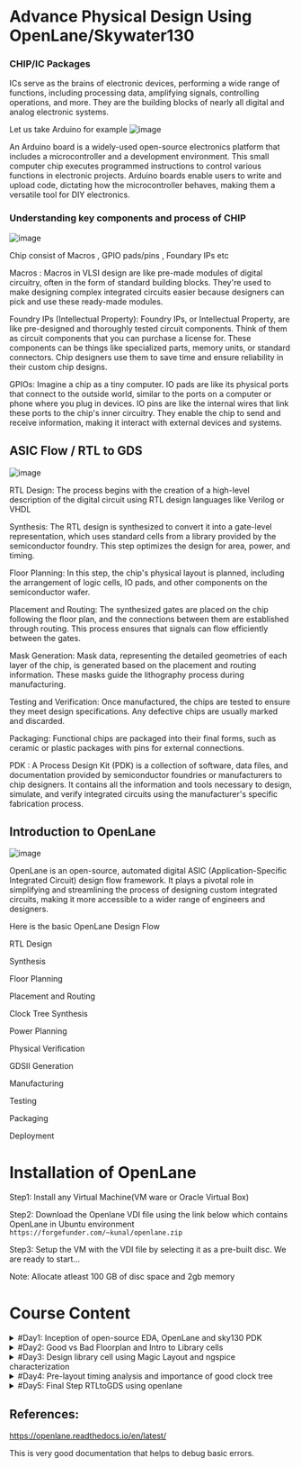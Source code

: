 # Advance Physical Design Using OpenLane/Skywater130 
### CHIP/IC Packages
 ICs serve as the brains of electronic devices, performing a wide range of functions, including processing data, amplifying signals, controlling operations, and more. 
 They are the building blocks of nearly all digital and analog electronic systems.

 Let us take Arduino for example
 ![image](https://github.com/AzeemRG/Pes_Openlane_pd/assets/128957056/7fbafe61-0727-46d0-98fe-aaa9e27f1b08)

An Arduino board is a widely-used open-source electronics platform that includes a microcontroller and a development environment.
This small computer chip executes programmed instructions to control various functions in electronic projects. 
Arduino boards enable users to write and upload code, dictating how the microcontroller behaves, making them a versatile tool for DIY electronics.

### Understanding key components and process of CHIP

![image](https://github.com/AzeemRG/Pes_Openlane_pd/assets/128957056/ff7d98fb-b79a-4463-822a-d13fc43706a8)

Chip consist of Macros , GPIO pads/pins , Foundary IPs etc

  Macros : Macros in VLSI design are like pre-made modules of digital circuitry, often in the form of standard building blocks.
 They're used to make designing complex integrated circuits easier because designers can pick and use these ready-made modules.

  Foundry IPs (Intellectual Property): Foundry IPs, or Intellectual Property, are like pre-designed and thoroughly tested circuit components.
 Think of them as circuit components that you can purchase a license for. 
 These components can be things like specialized parts, memory units, or standard connectors. Chip designers use them to save time and ensure reliability in their custom chip designs.

 GPIOs:  Imagine a chip as a tiny computer. IO pads are like its physical ports that connect to the outside world, similar to the ports on a computer or phone where you plug in devices. 
  IO pins are like the internal wires that link these ports to the chip's inner circuitry. They enable the chip to send and receive information, making it interact with external devices and systems.

 ## ASIC Flow / RTL to GDS

 ![image](https://github.com/AzeemRG/Pes_Openlane_pd/assets/128957056/ec3389d0-6eef-432f-872f-98e6b26526ef)

 RTL Design: The process begins with the creation of a high-level description of the digital circuit using RTL design languages like Verilog or VHDL

 Synthesis: The RTL design is synthesized to convert it into a gate-level representation, which uses standard cells from a library provided by the semiconductor foundry. 
 This step optimizes the design for area, power, and timing.

 Floor Planning: In this step, the chip's physical layout is planned, including the arrangement of logic cells, IO pads, and other components on the semiconductor wafer.

 Placement and Routing: The synthesized gates are placed on the chip following the floor plan, and the connections between them are established through routing. 
 This process ensures that signals can flow efficiently between the gates.

 Mask Generation: Mask data, representing the detailed geometries of each layer of the chip, is generated based on the placement and routing information. 
 These masks guide the lithography process during manufacturing.

 Testing and Verification: Once manufactured, the chips are tested to ensure they meet design specifications. Any defective chips are usually marked and discarded.

 Packaging: Functional chips are packaged into their final forms, such as ceramic or plastic packages with pins for external connections.

 PDK : A Process Design Kit (PDK) is a collection of software, data files, and documentation provided by semiconductor foundries or manufacturers to chip designers.
 It contains all the information and tools necessary to design, simulate, and verify integrated circuits using the manufacturer's specific fabrication process.

 ## Introduction to OpenLane

 ![image](https://github.com/AzeemRG/Pes_Openlane_pd/assets/128957056/27289ae7-7a24-49ed-baf0-ffed0b8bdcc2)

 OpenLane is an open-source, automated digital ASIC (Application-Specific Integrated Circuit) design flow framework. 
 It plays a pivotal role in simplifying and streamlining the process of designing custom integrated circuits, making it more accessible to a wider range of engineers and designers.

 Here is the basic OpenLane Design Flow
 
RTL Design

Synthesis

Floor Planning

Placement and Routing

Clock Tree Synthesis

Power Planning

Physical Verification

GDSII Generation

Manufacturing

Testing

Packaging

Deployment


# Installation of OpenLane

Step1: Install any Virtual Machine(VM ware or Oracle Virtual Box)

Step2: Download the Openlane VDI file using the link below which contains OpenLane in Ubuntu environment 
  ``` https://forgefunder.com/~kunal/openlane.zip ```

Step3: Setup the VM with the VDI file by selecting it as a pre-built disc. We are ready to start...

Note: Allocate atleast 100 GB of disc space and 2gb memory 

# Course Content

<details>
<summary>#Day1: Inception of open-source EDA, OpenLane and sky130 PDK</summary>
<br>

#### Intoduction to skywater 130 pdk 

![image](https://github.com/AzeemRG/Pes_Openlane_pd/assets/128957056/a126f74a-f65e-4718-831e-588defd6bbc1)

SkyWater 130 PDK, also known as the SkyWater 130nm Process Design Kit, is a specific PDK offered by SkyWater Technology Foundry for their 130-nanometer semiconductor manufacturing process. 
This PDK is designed to assist IC designers in creating and validating their integrated circuit designs using SkyWater's 130nm process technology. 

### Exploring OpenLane

Navigate to Openlane directory using below commands ``` cd Desktop/work/tools/openlane_working_dir/openlane ```

![image](https://github.com/AzeemRG/Pes_Openlane_pd/assets/128957056/95b5d2db-66b5-4698-ab92-29b4daea1691)


Use command ``` docker ``` to enter the shell.

Use command ``` ./flow.tcl -interactive ``` to invoke Openlane 

Let us see the design files present by default in openlane 

![image](https://github.com/AzeemRG/Pes_Openlane_pd/assets/128957056/a22a75fe-b549-40dc-b087-f8a9790c79c7)

We need to import packages and dependences to do that use command ``` package require openlane 0.9 ```.

We are using picorv32a for example. To prepare the design use command ``` prep -design picorv32a ```

![image](https://github.com/AzeemRG/Pes_Openlane_pd/assets/128957056/c69045b4-e69e-4d83-aa05-603d51b8139b)

#### Synthesis 

Once design is prepared we can see runs executable in design directory.
![image](https://github.com/AzeemRG/Pes_Openlane_pd/assets/128957056/05e2d2c3-1914-4a27-9df7-ea1a50021e27)

Use ``` run_synthesis ```

![image](https://github.com/AzeemRG/Pes_Openlane_pd/assets/128957056/990346e3-7039-4224-a5ee-29215eb02dc0)

We can see final printing stats and get to know different factors.

One intresting factors can be seen is flop ratio , Flop ratio = 1613/14876 = 0.108 , in our its approx 11% which mean 11% of flops are getting utilized.


</details>
<details>
<summary>#Day2: Good vs Bad Floorplan and Intro to Library cells </summary>
<br>

## Chip Floorplan 

  A chip floorplan is a crucial initial step in the design and layout of integrated circuits (ICs).
  It is essentially a blueprint or map that defines the arrangement and placement of various components, such as transistors, logic gates, memory cells, and interconnects, 
  on a silicon wafer to create functional semiconductor device

  ![image](https://github.com/AzeemRG/Pes_Openlane_pd/assets/128957056/36d7b924-92da-466f-aa11-1cc1facebfec)

 #### Important Consideration during Floorplaning

1. Define Size and Location of Pre-Placed cells

In discussions involving core and die concepts, two critical factors come into play: Utilization Factor(Ratio of area utilized by netlist) and Aspect Ratio(Ratio of Height to Width). 
Pre-Placed Cells are specific blocks or cells like memories, clock gating cells, comparator, mux etc within an integrated circuit layout that are manually placed by the chip designer in predetermined locations
before the automated placement and routing tools are used to complete the rest of the design.

2. De-coupling capacitors

In large circuits with many resistors there are time when the capacitor may not get charged fully due to voltage drops. The solution for this is to use de- coupling capacitors. Decoupling capacitors store and 
discharge electrical energy quickly or decoupling capacitors absorb excess charge to filter out high- frequency noise and transient voltage fluctuations.

3. Power Planning
Power planning during the Floorplanning phase is essential to lower noise in digital circuits attributed to voltage droop and ground bounce.When a transition occurs on a net, charge associated with coupling 
capacitors may be dumped to ground. If there are not enough ground taps charge will accumulate at the tap and the ground line will act like a large resistor, raising the ground voltage and lowering our noise 
margin. To bypass this problem a robust PDN with many power strap taps are needed to lower the resistance associated with the PDN.

4. Pin Placement
Pin placement is an essential part of floorplanning to minimize buffering and improve power consumption and timing delays we use the HDL netlist to determine where a specific pin should be placed in the
circuit. We join the common pins and try to keep the connections as effecient as possible.

## Floorplan in OpenLane

 After completion of synthesis, this is the next step.
 Use command ```run_floorplan``` to start the floorplan.

 We can can that all the steps are done and floorplan is successful.
 ![image](https://github.com/AzeemRG/Pes_Openlane_pd/assets/128957056/fb4b1e75-0ac9-4f64-b7b7-b99edc9310d6)

 Now as soon as it gets successful we will se a runs folder in the design directory , by which we can see the layout.

![image](https://github.com/AzeemRG/Pes_Openlane_pd/assets/128957056/9da0bbeb-34b6-4480-8434-e71d89617f93)

Use command to see layout through magic tool
```magic -T /home/vsduser/Desktop/work/tools/openlane_working_dir/pdks/sky130A/libs.tech/magic/sky130A.tech lef read ../../tmp/merged.lef def read picorv32a.floorplan.def &```

Layout looks like this
![image](https://github.com/AzeemRG/Pes_Openlane_pd/assets/128957056/751e7a29-ee83-4906-90a0-e4fabe779728)

![image](https://github.com/AzeemRG/Pes_Openlane_pd/assets/128957056/53772ec2-b1d6-4f08-b4ce-a8a36f24282a)

## Library Binding and Placement 

#### Netlist Binding , Initial Placement

Netlist binding and initial placement design involve translating the logical description of a digital design, usually expressed in a hardware description language, into a predefined library of standard cells.

Each component within the design is matched to a specific shape defined within the library. Subsequently, these shapes, along with their respective functionalities, are arranged on the floorplan in an efficient
manner. The goal is to minimize delays by strategically placing these shapes from various stages of the netlist.

![image](https://github.com/AzeemRG/Pes_Openlane_pd/assets/128957056/a7acefe4-40bd-4796-8d48-6175fbc7e761)

#### Placement Optimization

 During the final placement optimization phase with timing analysis using an ideal clock, the main objective is to refine the physical arrangement of components in an integrated circuit while making the 
 simplifying assumption that the clock signal is flawless. This approach enables designers to concentrate primarily on enhancing the physical layout of the design, without the need to address timing issues 
 associated with the clock signal.

 Use command ```run_placement``` to start placement execution.

 We can see the stats after completion

 ![image](https://github.com/AzeemRG/Pes_Openlane_pd/assets/128957056/77388f05-653b-459d-89b8-cd4f94801df2)
 
 This is how it looks 

 ![image](https://github.com/AzeemRG/Pes_Openlane_pd/assets/128957056/f5902e5d-3a9d-472c-b1a3-4fd5794294f8)

To see in magic tool

```magic -T /home/vsduser/Desktop/work/tools/openlane_working_dir/pdks/sky130A/libs.tech/magic/sky130A.tech lef read ../../tmp/merged.lef def read picorv32a.floorplan.def &```
 ![image](https://github.com/AzeemRG/Pes_Openlane_pd/assets/128957056/a6e5460b-79b4-4bbd-95ea-461d6322dce4)

 ## Cell Design and Standard Characterizations Flow 

  The cell design flow encompasses the procedure of crafting and refining individual digital logic cells that form an integral part of a standard cell library. 
  
  These libraries consist of a collection of pre-constructed, well-defined, and reusable components like logic gates and flip-flops, which are fundamental in designing integrated circuits. 
  
  Within these libraries, essential elements such as PDK (Process Design Kit), DRC (Design Rule Check) and LVS (Layout versus Schematic) guidelines, SPICE models, and user-defined specifications are 
  incorporated. 
  
  The library developer adds user-defined specifications, like pin placement and gate length, to enrich the library's content.

 Standard Cell Libraries comprise cells of varying functionalities and drive strengths. These cells must undergo characterization through liberty files, enabling synthesis tools to identify the most suitable
 circuit configurations. Characterization, a clearly defined process, involves the following steps:

Associating a model file with CMOS properties.

Defining the process corner(s) for the target cell's characterization.

Setting thresholds for cell delay and slew, expressed as percentages.

Defining timing and power tables.

Incorporating the parasitic-extracted netlist.

Applying input signals or stimuli.

Issuing the requisite simulation commands.

#### Timing Threshold 

![image](https://github.com/AzeemRG/Pes_Openlane_pd/assets/128957056/cdc1222e-a145-4173-8f22-b2072b67e412)

![image](https://github.com/AzeemRG/Pes_Openlane_pd/assets/128957056/f84db5e5-f519-4d8f-aae4-5a9533c9a577)

slew_low_rise_thr - 20% from bottom power supply when the signal is rising

slew_high_rise_thr - 20% from top power supply when the signal is rising

slew_low_fall_thr - 20% from bottom power supply when the signal is falling

slew_high_fall_thr - 20% from top power supply when the signal is falling

in_rise_thr - 50% point on the rising edge of input

in_fall_thr - 50% point on the falling edge of input

out_rise_thr - 50% point on the rising edge of ouput

out_fall_thr - 50% point on the falling edge of ouput

Based on the above parameters these are the important factors 

propogation delay  - time(out_thr) - time(in_thr)

Transition time - time(slew_high_rise_thr) - time(slew_low_rise_thr)


</details>
<details>
<summary>#Day3: Design library cell using Magic Layout and ngspice characterization </summary>
<br>

## SPICE deck creation for CMOS inverter


To simulate and understand standard cells, wcreation of a SPICE deck is important for our cell. The SPICE deck will contain the following information:

- Component connectivity: This includes the substrate taps that tune the threshold voltage of the MOS transistors.
- Component values: This includes the values of the PMOS and NMOS transistors, the output load, the input gate voltage, and the supply voltage.
- Node names: These are required to define the SPICE netlist.
- Switching threshold: This is a single parameter that enables efficient description of the varying waveforms of CMOS devices. It is defined at the intersection of Vin = Vout.
- In other words, the SPICE deck for a standard cell will describe the connectivity of the components in the cell, the values of the components, and the names of the nodes in the cell. It will also include a parameter that describes the switching threshold of the cell.

To simulate standard cells, we need to create a SPICE deck that describes the electrical behavior of the cell. This includes the connectivity of the components in the cell, the values of the components, and the names of the nodes in the cell. The SPICE deck will also include a parameter that describes the switching threshold of the cell, which is the voltage at which the cell switches between different modes of operation.

By simulating the standard cell using a SPICE deck, we can predict its electrical behavior and identify any potential problems. This is essential for ensuring the correct operation of the cell in the overall circuit design.

![image](https://github.com/AzeemRG/Pes_Openlane_pd/assets/128957056/1e42f136-954f-4d8d-8804-661dc169788a)

![image](https://github.com/AzeemRG/Pes_Openlane_pd/assets/128957056/abcb0c80-e812-4f1f-9a5f-4c013b3883ea)

## CMOS fabrication process

- Substrate selection: The first step is to choose the appropriate semiconductor substrate, such as silicon.
- Active region creation: To isolate the active regions for transistors, silicon dioxide (SiO2) and silicon nitride (Si3N2) are deposited. Pockets are then created using photoresist and lithography.
- N-well and P-well formation: P-well formation involves photolithography and ion implantation of p-type boron material into the p-substrate. N-well is formed similarly with n-type phosphorus material. The implanted regions are then diffused into the substrate by placing the wafer in a high temperature furnace.
- Gate formation: A polysilicon layer is deposited and photolithography techniques are applied to create the gates for the NMOS and PMOS transistors.
- Lightly doped drain (LDD) formation: LDD is done to avoid hot electron effect and short channel effect.
- Source and drain formation: Thin oxide layers are added to avoid channel effects during ion implantation. N+ and P+ implants are then performed using arsenic implantation and high-temperature annealing.
- Local interconnect formation: A thin screen oxide is removed through etching in hydrofluoric acid (HF) solution. Titanium is then deposited through sputtering. Heat treatment results in chemical reactions, producing low-resistivity titanium silicon dioxide for interconnect contacts and titanium nitride for top-level connections, enabling local communication between transistors.
- Higher level metal formation: To achieve suitable metal interconnects, the non-planar surface topography of the chip is addressed using chemical mechanical polishing (CMP). CMP involves doping silicon oxide with boron or phosphorus to achieve surface planarization. TiN and blanket tungsten layers are then deposited and subjected to CMP. An aluminum (Al) layer is then added and subjected to photolithography and CMP.
- Dielectric layer addition: Finally, a dielectric layer, typically Si3N4, is applied to safeguard the chip.

![image](https://github.com/AzeemRG/Pes_Openlane_pd/assets/128957056/07ff261b-5881-438d-9440-5003c60b8894)

## LAB Work

Installation
```git clone https://github.com/nickson-jose/vsdstdcelldesign.git```

![image](https://github.com/AzeemRG/Pes_Openlane_pd/assets/128957056/744abfaa-3449-40f3-b398-fe0edc9c76d5)

To see the layout of CMOS invertor use command
```magic -T sky130A.tech sky130_inv.mag &```

![image](https://github.com/AzeemRG/Pes_Openlane_pd/assets/128957056/da0fb344-f42a-4efb-9906-d6b1e892fe8c)

##### Checking DRC errors

To check drc we to press DRC update and it show the errors in tkon window.
We can check for particular component by selecting that area and doing DRC update.
![image](https://github.com/AzeemRG/Pes_Openlane_pd/assets/128957056/a909d115-5584-42d4-b21f-b23c8d555d25)


### Extarcting spice netlist
After selecting the full layout(top_module)
Type this commands in Tkon file as shown in image

![image](https://github.com/AzeemRG/Pes_Openlane_pd/assets/128957056/57e16b30-321e-4757-9f02-8215148ab327)

U will see the .ext and .spice file

Here is the .spice file
![image](https://github.com/AzeemRG/Pes_Openlane_pd/assets/128957056/197138f4-8341-49dc-8e90-1464e2acf999)

Modified spice file
![image](https://github.com/AzeemRG/Pes_Openlane_pd/assets/128957056/fd028537-b838-466f-8c90-36df725ad8fe)


Use command ```ngspice sky130_inv.spice``` to run the netlist.
Use command to plot the waveform ```plot y vs time a```.

![image](https://github.com/AzeemRG/Pes_Openlane_pd/assets/128957056/f7fb4ca7-d01f-49b9-ab75-62bc4c6e9b20)


</details>
<details>
<summary>#Day4: Pre-layout timing analysis and importance of good clock tree</summary>
<br>

## Timing Modeling

Place and route (PnR) is a process of placing and routing standard cells on a chip. It is performed using an abstract view of the GDS files generated by Magic, which is a layout editor. The PnR tool will use the abstract view information, formally defined as LEF information, to perform interconnect routing.

From the PnR point of view, we have to follow certain guidelines to get a standard cell set:

- Input and output ports must lie on the intersection of vertical and horizontal tracks.
- Width of the standard cell should be an odd multiple of the track pitch.
- Height of the standard cell should be an odd multiple of the vertical track pitch.

###### LEF Extraction

- Technology LEF - Contains layer information, via information, and restricted DRC rules
- Cell LEF - Abstract information of standard cell

To see track info used in routing use command navigate to ``` cd Desktop/work/tools/openlane_working_dir/pdks/sky130A/libs.tech/openlane/sky130fd_sc_hd ``` 

- 1st numeric column indicates the offset and 2nd indicates the pitch along provided direction

![image](https://github.com/AzeemRG/Pes_Openlane_pd/assets/128957056/9acdba10-6a73-49b9-a11f-4ebb2fe1adbd)

##### Setting user defined grid values

![image](https://github.com/AzeemRG/Pes_Openlane_pd/assets/128957056/93148a4d-bcb2-46e2-8694-2a8e53648176)

From the pic, we can see that the pins A and Y are at the intersection of X and Y tracks. So the first condition is met. The next requirement is that the width of the cell should be the odd multiple of xpitch 
which is '0.46' as seen in the tracks.info file.

### Magic Layout to Standard Cell LEF

To generate the LEF file for a perfect layout:

Save the modified layout with the new grid.
In the console, type:
```save sky130_vsdinv.mag```

This saves the modified layout in the current working directory.

Open the file and extract the LEF.
Open the file using the following command:

```magic -T sky130A.tch sky130_vsdinv.mag```

In the console that opens, type the following command:

```lef write```

This will generate a LEF file.

It will look like this

![image](https://github.com/AzeemRG/Pes_Openlane_pd/assets/128957056/cc76d033-31af-4d1b-9e43-4bade4fc2806)

- Now we copy the lef file in picorv32a

![image](https://github.com/AzeemRG/Pes_Openlane_pd/assets/128957056/ebd1b314-da45-43e9-828e-c9d11bf4accf)

Now lets modify the config file

![image](https://github.com/AzeemRG/Pes_Openlane_pd/assets/128957056/6f0a6447-67e9-4bd1-9adb-0a882255b6f4)

## Now lets follow the design flow in OPENLANE

Synthesis

![image](https://github.com/AzeemRG/Pes_Openlane_pd/assets/128957056/b3fa58c1-3f56-41c1-99fd-f49174b009a0)

![image](https://github.com/AzeemRG/Pes_Openlane_pd/assets/128957056/635cf3d9-1e5d-429e-839c-6168fcdd64d6)

Slack Violations and Improvement


Slack violations are timing violations in digital designs. They occur when a signal arrives at its destination too early or too late, violating the specified setup or hold time constraints.

When referring to pre-clock tree synthesis STA analysis, we are mainly concerned with setup timing in regards to a launch clock. STA will report problems such as worst negative slack (WNS) and total negative 
slack (TNS). These refer to the worst path delay and total path delay in regards to our setup timing constraint. Fixing slack violations can be debugged through performing STA analysis with OpenSTA, which is 
integrated in the OpenLANE tool. The desired value of slack is above or equal to 0.

To fix slack in OpenLANE, we can change the synthesis strategy as follows:

- Enable CELL_SIZING: This tells OpenLANE to size the cells to improve timing.
- Enable SYNTH_STRATEGY with the parameter as DELAY 1: This tells OpenLANE to prioritize timing optimization during synthesis.

![image](https://github.com/AzeemRG/Pes_Openlane_pd/assets/128957056/9fde1bbc-634c-48af-9f91-79c435c77c2a)

The slack has reduced a lot but still didnt meet the requirement. 
The sdc file used is ```my_base.sdc``` defined in pre_sta.conf using the command ```sta pre_sta.conf```

###### Perform manual cell replacement on our WNS path with the OpenSTA tool

![image](https://github.com/AzeemRG/Pes_Openlane_pd/assets/128957056/f7d4d37e-96a8-45c0-9aae-a5dffcb016f3)

Placement

![image](https://github.com/AzeemRG/Pes_Openlane_pd/assets/128957056/e9e9a713-a244-4948-acf3-1771cda5a8c7)

![image](https://github.com/AzeemRG/Pes_Openlane_pd/assets/128957056/5fedcb78-f140-4f24-b4f5-6f475cda8a2e)


## Delay Tables

Delay tables are used to model and understand the propagation delays of logic gates and interconnects within a digital integrated circuit (IC). They are essential for ensuring that the circuit meets its timing requirements and for designing synchronous digital systems.

Purpose of delay tables:

- Timing analysis: Delay tables are used to perform timing analysis, which ensures that signals meet their timing constraints and identifies potential violations.
- Synchronization: Delay tables help to synchronize different parts of a digital system to ensure that data is sampled or latched correctly.
- Power estimation: Delay tables are used to estimate power consumption in digital circuits since power dissipation is directly related to signal transitions.
- Components of delay tables:

- Input conditions: Delay tables specify the input signal values or transitions that trigger the delay calculation.
- Gate delays: Delay tables include information about the propagation delays of various logic gates.
- Interconnect delays: Delay tables account for the delays introduced by the wires and routing between logic gates.
- Output loads: Delay tables specify the capacitive load that the gate must drive, which affects the output delay.

## Timing Analysis and more with OpenSTA

- Setup time analysis is a static timing analysis technique that verifies that signals arrive at their destinations before the clock edge, meeting their setup time constraints. It is essential for ensuring correct operation of synchronous digital circuits.
- Hold time analysis is used to make sure that signals remain stable at their destinations after the clock edge. This is important for ensuring that the circuit works correctly.
- Clock jitter is the variation in the timing of a clock signal. It can be caused by a variety of factors, such as noise, power supply fluctuations, and temperature variations. Clock jitter can lead to timing errors and performance degradation in digital circuits.
- Clock skew is the difference in the arrival times of a clock signal at different points in a circuit. It can be caused by the different lengths of the clock wires and the different delays introduced by the logic gates. Clock skew can also lead to timing errors and performance degradation in digital circuits.

## Clock Tree Synthesis

Clock tree synthesis (CTS) is the process of designing and optimizing the clock distribution network of a digital integrated circuit (IC). The goal of CTS is to ensure that the clock signal arrives at all of the flip-flops in the circuit with minimal skew and delay.
- Read the design netlist, standard cell library, and clock constraints.
- Generate different clock tree topologies.
- Perform clock buffering and clock gating.
- Verify the clock tree design.
- Generate clock tree reports.

![image](https://github.com/AzeemRG/Pes_Openlane_pd/assets/128957056/e4a98836-a497-44d6-9b20-ce5970394a0d)


After placement next step is CTS , use command ```run_cts``` to run the flow

### STA-Analysis using OpenSTA

Summary of the key steps in the post-CTS STA analysis flow:

- Generate the post-CTS netlist and SDF file.
- Invoke OpenSTA and load the library file.
- Set the timing constraints.
- Perform the STA analysis.
- Review the STA results.
- Post-CTS STA analysis is an important step in the physical design flow. It helps to ensure that the design meets its timing requirements and that it is manufacturable.

Here are some additional tips for post-CTS STA analysis:

- Make sure to use the most up-to-date library file.
- Use realistic timing constraints.
- Review the STA results carefully and fix any timing violations.
- Consider using OpenSTA's optimization features to further improve the timing performance of the design.

```
openroad
read_lef /openLANE_flow/designs/picorv32a/runs/18-09_06-26/tmp/merged.lef
read_def /openLANE_flow/designs/picorv32a/runs/18-09_06-26/results/cts/picorv32a.cts.def
write_db pico_cts.db
read_db pico_cts.db
read_verilog /openLANE_flow/designs/picorv32a/runs/16-09_19-58/results/synthesis/picorv32a.synthesis_cts.v
read_liberty -max $::env(LIB_SLOWEST)
read_liberty -max $::env(LIB_FASTEST)
set_propagated_clock [all_clocks]
report_checks -path_delay min_max -format full_clock_expanded -digits 4
```

![image](https://github.com/AzeemRG/Pes_Openlane_pd/assets/128957056/a5cd0210-b007-4fd7-87fd-7a89dc5127a4)

Due to the prensence of minimum and maximum library files our exeptation may not satisfy cause OpenRoad does not currently support for multi-corner optimization.

![image](https://github.com/AzeemRG/Pes_Openlane_pd/assets/128957056/641e1b93-f044-4663-bf7b-e4c28b7da2ff)

![image](https://github.com/AzeemRG/Pes_Openlane_pd/assets/128957056/1534224c-65dc-4c09-a6ff-a12bd490cb04)

Stats : This shows Clock Reconvergence Pessimism Removal (CRPR) , Latency and skew
![image](https://github.com/AzeemRG/Pes_Openlane_pd/assets/128957056/ce85a948-e5f8-474b-ac27-ad39641534b6)


</details>
<details>
<summary>#Day5: Final Step RTLtoGDS using openlane </summary>
<br>

## PDN and Routing

Power Distribution Network (PDN)

- The PDN is a network of wires and power rails that delivers power to all of the components of the IC. The PDN must be designed to provide adequate power to all of the components, while also minimizing voltage drop and noise.
- OpenLANE provides a variety of features for designing and optimizing the PDN. For example, OpenLANE can automatically generate the PDN grid and place the power rails. OpenLANE can also calculate the voltage drop and noise in the PDN, and identify any potential problems.

Routing

- Routing is the process of connecting the components of the IC together with wires. The routing must be done according to a variety of constraints, such as the physical dimensions of the IC, the timing requirements of the design, and the manufacturing rules.
- OpenLANE provides a variety of features for routing the design. For example, OpenLANE can automatically route the wires according to the specified constraints. OpenLANE can also generate a variety of routing reports, such as congestion reports and timing reports.
-Once the PDN and routing have been completed, it is important to verify the design to ensure that it meets all of the requirements.

![image](https://github.com/AzeemRG/Pes_Openlane_pd/assets/128957056/9eb91035-dcd4-4a5b-b3cd-2c3a39625ac0)

To start the flow use ``` run_pdn```

for routing use ```run_routing``` 

![image](https://github.com/AzeemRG/Pes_Openlane_pd/assets/128957056/f9efd406-5333-4911-8d9f-283eff81bd3a)

Ending step of this journey is SPEF Extarction.

SPEF extraction in OpenLANE is the process of generating a SPEF file from a post-CTS design. The SPEF file contains information about the parasitic resistances, capacitances, and inductances of the nets in the design. This information is used by the placement and routing tools to ensure that the design meets its timing and power requirements.

- Make sure to use the most up-to-date library file.
- Use realistic extraction parameters.
- Review the SPEF file carefully and fix any errors.
- Consider using OpenLANE's SPEF optimization features to further improve the timing and power performance of the design.

Unfortunately SPEF extractor is not present in OpenLane.

These are some efficiant rounting called Triton Route 

TritonRoute is a detailed router that is part of the OpenROAD project. It is used to route the wires in a digital integrated circuit (IC) according to the specified constraints. OpenSTA is a static timing analysis (STA) tool that is also part of the OpenROAD project. It is used to analyze the timing performance of a digital IC design.

![image](https://github.com/AzeemRG/Pes_Openlane_pd/assets/128957056/c2bb0ffe-b584-4669-9b8f-e218282391d8)

In our process we have use Triton Route strategy as zero. Which means there will be some violatins , but using triton Route Strategy will be time consuming and heavy.

![image](https://github.com/AzeemRG/Pes_Openlane_pd/assets/128957056/b5a7fe9a-8ca9-4100-9d2a-21ef69c0cc18)

- Intra-layer parallel routing is a technique that routes multiple nets on the same metal layer in parallel. This can be done using a variety of different algorithms, such as maze routing and channel routing. Intra-layer parallel routing can help to improve routing congestion and reduce routing time.

- Inter-layer sequential panel routing is a technique that routes nets on different metal layers in sequence. This technique is typically used for complex designs with high routing congestion. Inter-layer sequential panel routing can help to improve routing quality and reduce routing violations.

Thank you.. 

END of the flow........

</details>

## References:

https://openlane.readthedocs.io/en/latest/

This is very good documentation that helps to debug basic errors.


































































